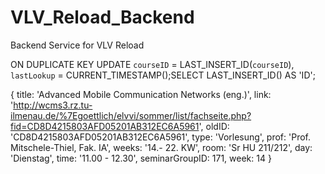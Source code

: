 # VLV_Reload_Backend
Backend Service for VLV Reload

ON DUPLICATE KEY UPDATE `courseID` = LAST_INSERT_ID(`courseID`), `lastLookup` = CURRENT_TIMESTAMP();SELECT LAST_INSERT_ID() AS 'ID';


{ title: 'Advanced Mobile Communication Networks (eng.)',
  link: 'http://wcms3.rz.tu-ilmenau.de/%7Egoettlich/elvvi/sommer/list/fachseite.php?fid=CD8D4215803AFD05201AB312EC6A5961',
  oldID: 'CD8D4215803AFD05201AB312EC6A5961',
  type: 'Vorlesung',
  prof: 'Prof. Mitschele-Thiel, Fak. IA',
  weeks: '14.- 22. KW',
  room: 'Sr HU 211/212',
  day: 'Dienstag',
  time: '11.00 - 12.30',
  seminarGroupID: 171,
  week: 14 }

